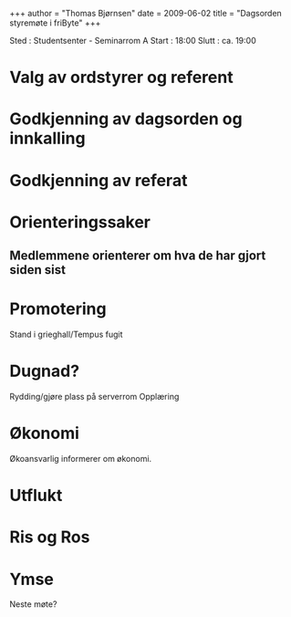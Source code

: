 +++
author = "Thomas Bjørnsen"
date = 2009-06-02
title = "Dagsorden styremøte i friByte"
+++

Sted : Studentsenter - Seminarrom A Start : 18:00 Slutt : ca. 19:00

# Valg av ordstyrer og referent

# Godkjenning av dagsorden og innkalling

# Godkjenning av referat

# Orienteringssaker

## Medlemmene orienterer om hva de har gjort siden sist

# Promotering

Stand i grieghall/Tempus fugit

# Dugnad?

Rydding/gjøre plass på serverrom Opplæring

# Økonomi

Økoansvarlig informerer om økonomi.

# Utflukt

# Ris og Ros

# Ymse

Neste møte?
